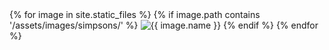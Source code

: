 <div class="gallery-container">
  {% for image in site.static_files %}
    {% if image.path contains '/assets/images/simpsons/' %}
      <img src="{{ image.path | relative_url }}" alt="{{ image.name }}" onclick="openModal(this)">
    {% endif %}
  {% endfor %}
</div>
